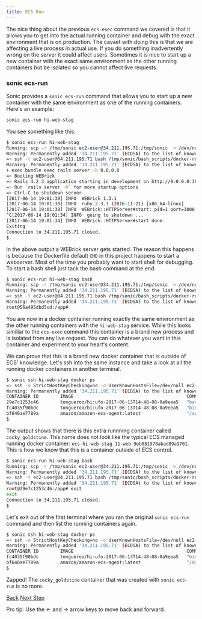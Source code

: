 ```yaml
---
title: ECS Run
---
```


The nice thing about the previous `ecs-exec` command we covered is that it allows you to get into the actual running container and debug with the exact environment that is on production.  The cavaet with doing this is that we are affecting a live process in actual use. If you do something inadvertently wrong on the server it could affect users.  Sometimes it is nice to start up a new container with the exact same environment as the other running containers but be isolated so you cannot affect live requests.

### sonic ecs-run

Sonic provides a `sonic ecs-run` command that allows you to start up a new container with the same environment as one of the running containers. Here's an example:

```sh
sonic ecs-run hi-web-stag
```

You see something like this:

```sh
$ sonic ecs-run hi-web-stag
Running: scp -r /tmp/sonic ec2-user@34.211.195.71:/tmp/sonic  > /dev/null
Warning: Permanently added '34.211.195.71' (ECDSA) to the list of known hosts.
=> ssh -t ec2-user@34.211.195.71 bash /tmp/sonic/bash_scripts/docker-run.sh
Warning: Permanently added '34.211.195.71' (ECDSA) to the list of known hosts.
+ exec bundle exec rails server -b 0.0.0.0
=> Booting WEBrick
=> Rails 4.2.3 application starting in development on http://0.0.0.0:3000
=> Run `rails server -h` for more startup options
=> Ctrl-C to shutdown server
[2017-06-14 19:01:30] INFO  WEBrick 1.3.1
[2017-06-14 19:01:30] INFO  ruby 2.3.3 (2016-11-21) [x86_64-linux]
[2017-06-14 19:01:30] INFO  WEBrick::HTTPServer#start: pid=1 port=3000
^C[2017-06-14 19:01:34] INFO  going to shutdown ...
[2017-06-14 19:01:34] INFO  WEBrick::HTTPServer#start done.
Exiting
Connection to 34.211.195.71 closed.
$
```

In the above output a WEBrick server gets started.  The reason this happens is because the Dockerfile default `CMD` in this project happens to start a webserver.  Most of the time you probably want to start shell for debugging.  To start a bash shell just tack the bash command at the end.

```sh
$ sonic ecs-run hi-web-stag bash
Running: scp -r /tmp/sonic ec2-user@34.211.195.71:/tmp/sonic  > /dev/null
Warning: Permanently added '34.211.195.71' (ECDSA) to the list of known hosts.
=> ssh -t ec2-user@34.211.195.71 bash /tmp/sonic/bash_scripts/docker-run.sh bash
Warning: Permanently added '34.211.195.71' (ECDSA) to the list of known hosts.
root@56a495dbd5cd:/app#
```

You are now in a docker container running exactly the same environment as the other running containers with the `hi-web-stag` service. While this looks similiar to the `ecs-exec` command this container is a brand new process and is isolated from any live request. You can do whatever you want in this container and experiment to your heart's content.

We can prove that this is a brand new docker container that is outside of ECS' knowledge. Let's ssh into the same instance and take a look at all the running docker containers in another terminal.

```sh
$ sonic ssh hi-web-stag docker ps
=> ssh -o StrictHostKeyChecking=no -o UserKnownHostsFile=/dev/null ec2-user@34.211.195.71 docker ps
Warning: Permanently added '34.211.195.71' (ECDSA) to the list of known hosts.
CONTAINER ID        IMAGE                                          COMMAND             CREATED             STATUS              PORTS                     NAMES
29e7c1253c46        tongueroo/hi:ufo-2017-06-13T14-48-08-0a9eea5   "bash"              54 seconds ago      Up 53 seconds       3000/tcp                  cocky_goldstine
fc4035f90bdc        tongueroo/hi:ufo-2017-06-13T14-48-08-0a9eea5   "bin/web"           About an hour ago   Up About an hour    0.0.0.0:32768->3000/tcp   ecs-hi-web-stag-11-web-9eb081978abad89a9701
bf646ae7789a        amazon/amazon-ecs-agent:latest                 "/agent"            About an hour ago   Up About an hour                              ecs-agent
$
```

The output shows that there is this extra runnning container called `cocky_goldstine`.  This name does not look like the typical ECS managed running docker container: `ecs-hi-web-stag-11-web-9eb081978abad89a9701`.  This is how we know that this is a container outside of ECS control.

```sh
$ sonic ecs-run hi-web-stag bash
Running: scp -r /tmp/sonic ec2-user@34.211.195.71:/tmp/sonic  > /dev/null
Warning: Permanently added '34.211.195.71' (ECDSA) to the list of known hosts.
=> ssh -t ec2-user@34.211.195.71 bash /tmp/sonic/bash_scripts/docker-run.sh bash
Warning: Permanently added '34.211.195.71' (ECDSA) to the list of known hosts.
root@29e7c1253c46:/app# exit
exit
Connection to 34.211.195.71 closed.
$
```

Let's exit out of the first terminal where you ran the original `sonic ecs-run` command and then list the running containers again.

```sh
$ sonic ssh hi-web-stag docker ps
=> ssh -o StrictHostKeyChecking=no -o UserKnownHostsFile=/dev/null ec2-user@34.211.195.71 docker ps
Warning: Permanently added '34.211.195.71' (ECDSA) to the list of known hosts.
CONTAINER ID        IMAGE                                          COMMAND             CREATED             STATUS              PORTS                     NAMES
fc4035f90bdc        tongueroo/hi:ufo-2017-06-13T14-48-08-0a9eea5   "bin/web"           About an hour ago   Up About an hour    0.0.0.0:32768->3000/tcp   ecs-hi-web-stag-11-web-9eb081978abad89a9701
bf646ae7789a        amazon/amazon-ecs-agent:latest                 "/agent"            About an hour ago   Up About an hour                              ecs-agent
$
```

Zapped!  The `cocky_goldstine` container that was created with `sonic ecs-run` is no more.

<a id="prev" class="btn btn-basic" href="{% link _docs/tutorial-ecs-exec.md %}">Back</a>
<a id="next" class="btn btn-primary" href="{% link _docs/tutorial-execute.md %}">Next Step</a>
<p class="keyboard-tip">Pro tip: Use the <- and -> arrow keys to move back and forward.</p>
